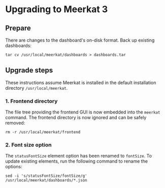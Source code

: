 # Upgrading to Meerkat 3

## Prepare

There are changes to the dashboard's on-disk format.
Back up existing dashboards:

	tar cv /usr/local/meerkat/dashboards > dashboards.tar

## Upgrade steps

These instructions assume Meerkat is installed in the default installation directory `/usr/local/meerkat`.

### 1. Frontend directory

The file tree providing the frontend GUI is now embedded into the `meerkat` command.
The frontend directory is now ignored and can be safely removed:

	rm -r /usr/local/meerkat/frontend

### 2. Font size option

The `statusFontSize` element option has been renamed to `fontSize`.
To update existing elements, run the following command to rename the options:

	sed -i 's/statusFontSize/fontSize/g' /usr/local/meerkat/dashboards/*.json
